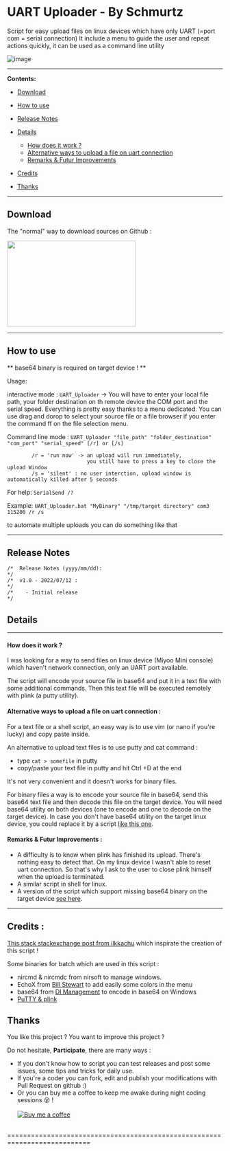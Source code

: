 # UART Uploader - By Schmurtz

Script for easy upload files on linux devices which have only UART (=port com = serial connection)
It include a menu to guide the user and repeat actions quickly, it can be used as a command line utility 

![image](https://user-images.githubusercontent.com/7110113/178542715-b7706eac-8210-432f-8803-f723b1c85a86.png)

------------------------------------------------
**Contents:**
* [Download](#Download)
* [How to use](#How-to-use)

* [Release Notes](#Release-Notes)
* [Details](#Details)
	* [How does it work ?](#how-does-it-work-=)
	* [Alternative ways to upload a file on uart connection](#alternative-ways-to-upload-a-file-on-uart-connection-=)
	* [Remarks & Futur Improvements](#remarks--futur-improvements-=)
* [Credits](#Credits-:)
* [Thanks](#Thanks)

------------------------------------------------
## Download


The "normal" way to download sources on Github :

<img src="https://user-images.githubusercontent.com/7110113/177954376-4b36be7a-eb07-4cca-8fa6-7866e5bdece1.png" width="300" height="200">


------------------------------------------------
## How to use

** base64 binary is required on target device ! **

Usage:    

interactive mode : 
```UART_Uploader``` -> You will have to enter your local file path, your folder destination on th remote device the COM port and the serial speed.
Everything is pretty easy thanks to a menu dedicated.
You can use drag and dorop to select your source file or a file browser if you enter the command ff on the file selection menu.


Command line mode : 
```UART_Uploader "file_path" "folder_destination" "com_port" "serial_speed" [/r] or [/s]```

            /r = 'run now' -> an upload will run immediately, 
	    		              you still have to press a key to close the upload Window
            /s = 'silent' : no user interction, upload window is automatically killed after 5 seconds



For help:    ```SerialSend /? ```

Example:     ```UART_Uploader.bat "MyBinary" "/tmp/target directory" com3 115200 /r /s```


to automate multiple uploads you can do something like that 



------------------------------------------------
 

 ## Release Notes
```
/*  Release Notes (yyyy/mm/dd):                                                             */
/*  v1.0 - 2022/07/12 :                                                                     */
/*    - Initial release                                                                     */
```

 ## Details
------------------------------------------------
#### How does it work ?
I was looking for a way to send files on linux device (Miyoo Mini console) which haven't network connection, only an UART port available.

The script will encode your source file in base64 and put it in a text file with some additional commands. Then this text file will be executed remotely with plink (a putty utility).


#### Alternative ways to upload a file on uart connection :

For a text file or a shell script, an easy way is to use vim (or nano if you're lucky) and copy paste inside. 

An alternative to upload text files is to use putty and cat command : 
 - type ```cat > somefile``` in putty
- copy/paste your text file in putty and hit Ctrl +D at the end

It's not very convenient and it doesn't works for binary files.

For binary files a way is to encode your source file in base64, send this base64 text file and then decode this file on the target device.
You will need base64 utility on both devices (one to encode and one to decode on the target device).
In case you don't have base64 utility on the target linux device, you could replace it by a script [like this one](https://gist.github.com/markusfisch/2648733).

#### Remarks & Futur Improvements :
- A difficulty is to know when plink has finished its upload. There's nothing easy to detect that. On my linux device I wasn't able to reset uart connection. So that's why I ask to the user to close plink himself when the upload is terminated.
- A similar script in shell for linux.
- A version of the script which support missing base64 binary on the target device [see here](https://gist.github.com/markusfisch/2648733).

------------------------------------------------

  ## Credits : 
 [This stack stackexchange post from ilkkachu](https://unix.stackexchange.com/a/356762) which inspirate the creation of this script ! 
 
 Some binaries for batch which are used in this script :
 - nircmd & nircmdc from nirsoft to manage windows.
 - EchoX from [Bill Stewart](https://westmesatech.com/?page_id=26) to add easily some colors in the menu
 - base64 from [DI Management](https://www.di-mgt.com.au/base64-for-windows.html) to encode in base64 on Windows
 - [PuTTY & plink](https://www.chiark.greenend.org.uk/~sgtatham/putty/latest.html)

 ## Thanks
  
You like this project ? You want to improve this project ? 

Do not hesitate, **Participate**, there are many ways :
- If you don't know how to script you can test releases and post some issues, some tips and tricks for daily use.
- If you're a coder you can fork, edit and publish your modifications with Pull Request on github :)<br/>
- Or you can buy me a coffee to keep me awake during night coding sessions :dizzy_face: !<br/><br/>
[![Buy me a coffee][buymeacoffee-shield]][buymeacoffee]
<br/><br/>

[buymeacoffee-shield]: https://www.buymeacoffee.com/assets/img/guidelines/download-assets-sm-2.svg
[buymeacoffee]: https://www.buymeacoffee.com/schmurtz
 ===========================================================================
 
